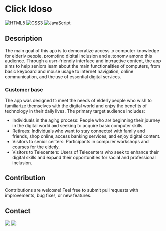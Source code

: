 # Click Idoso
![HTML5](https://img.shields.io/badge/html5-%23E34F26.svg?style=for-the-badge&logo=html5&logoColor=white)
![CSS3](https://img.shields.io/badge/css3-%231572B6.svg?style=for-the-badge&logo=css3&logoColor=white)
![JavaScript](https://img.shields.io/badge/javascript-%23323330.svg?style=for-the-badge&logo=javascript&logoColor=%23F7DF1E)

## Description
The main goal of this app is to democratize access to computer knowledge for elderly people, promoting digital inclusion and autonomy among this audience. Through a user-friendly interface and interactive content, the app aims to help seniors learn about the main functionalities of computers, from basic keyboard and mouse usage to internet navigation, online communication, and the use of essential digital services.

### Customer base
The app was designed to meet the needs of elderly people who wish to familiarize themselves with the digital world and enjoy the benefits of technology in their daily lives. The primary target audience includes:

- Individuals in the aging process: People who are beginning their journey in the digital world and seeking to acquire basic computer skills.
- Retirees: Individuals who want to stay connected with family and friends, shop online, access banking services, and enjoy digital content.
- Visitors to senior centers: Participants in computer workshops and courses for the elderly.
- Visitors to Telecenters: Users of Telecenters who seek to enhance their digital skills and expand their opportunities for social and professional inclusion.

## Contribution
Contributions are welcome! Feel free to submit pull requests with improvements, bug fixes, or new features.

## Contact
<a href = "mailto:luksmnt1101@gmail.com">
  <img src="https://img.shields.io/badge/-Gmail-%23333?style=for-the-badge&logo=gmail&logoColor=white" target="_blank">
</a>
<a href="https://www.linkedin.com/in/lucas-morais-152672219/" target="_blank">
  <img src="https://img.shields.io/badge/-LinkedIn-%230077B5?style=for-the-badge&logo=linkedin&logoColor=white" target="_blank">
</a>
  
